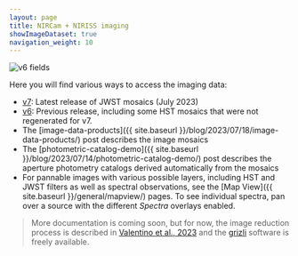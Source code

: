 ```yaml
---
layout: page
title: NIRCam + NIRISS imaging
showImageDataset: true
navigation_weight: 10
---
```


<span class="image fit"> <img src="{{site.baseurl}}/images/fields.jpg" alt="v6 fields"> </span>

Here you will find various ways to access the imaging data:

- [v7]({{site.baseurl}}/imaging/v7/): Latest release of JWST mosaics (July 2023)
- [v6]({{site.baseurl}}/imaging/v6/): Previous release, including some HST mosaics that were not regenerated for v7.
- The [image-data-products]({{ site.baseurl }}/blog/2023/07/18/image-data-products/) post describes the image mosaics
- The [photometric-catalog-demo]({{ site.baseurl }}/blog/2023/07/14/photometric-catalog-demo/) post describes the aperture photometry catalogs derived automatically from the mosaics
- For pannable images with various possible layers, including HST and JWST filters as well as spectral observations, see the [Map View]({{ site.baseurl }}/general/mapview/) pages. To see individual spectra, pan over a source with the different *Spectra* overlays enabled.

> More documentation is coming soon, but for now, the image reduction process is
> described in [Valentino et
> al., 2023](https://ui.adsabs.harvard.edu/abs/2023ApJ...947...20V/abstract) and 
> the [grizli](https://github.com/gbrammer/grizli) software is freely available.


